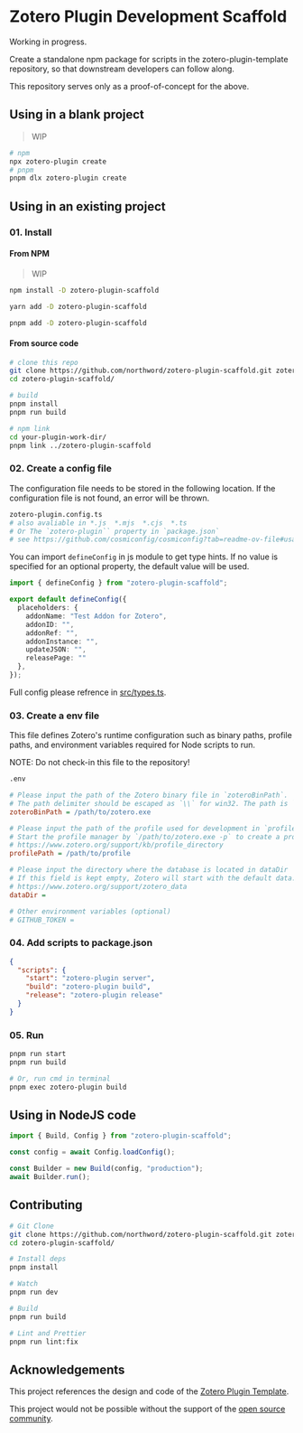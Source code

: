 # Zotero Plugin Development Scaffold

Working in progress.

Create a standalone npm package for scripts in the zotero-plugin-template repository, so that downstream developers can follow along.

This repository serves only as a proof-of-concept for the above.

## Using in a blank project

> WIP

```bash
# npm
npx zotero-plugin create
# pnpm
pnpm dlx zotero-plugin create
```

## Using in an existing project

### 01. Install

#### From NPM

> WIP

```bash
npm install -D zotero-plugin-scaffold

yarn add -D zotero-plugin-scaffold

pnpm add -D zotero-plugin-scaffold
```

#### From source code

```bash
# clone this repo
git clone https://github.com/northword/zotero-plugin-scaffold.git zotero-plugin-scaffold/
cd zotero-plugin-scaffold/

# build
pnpm install
pnpm run build

# npm link
cd your-plugin-work-dir/
pnpm link ../zotero-plugin-scaffold
```

### 02. Create a config file

The configuration file needs to be stored in the following location. If the configuration file is not found, an error will be thrown.

```bash
zotero-plugin.config.ts
# also avaliable in *.js  *.mjs  *.cjs  *.ts
# Or The `zotero-plugin`` property in `package.json`
# see https://github.com/cosmiconfig/cosmiconfig?tab=readme-ov-file#usage-for-end-users
```

You can import `defineConfig` in js module to get type hints. If no value is specified for an optional property, the default value will be used.

```ts
import { defineConfig } from "zotero-plugin-scaffold";

export default defineConfig({
  placeholders: {
    addonName: "Test Addon for Zotero",
    addonID: "",
    addonRef: "",
    addonInstance: "",
    updateJSON: "",
    releasePage: ""
  },
});
```

Full config please refrence in [src/types.ts](./src/types.ts).

### 03. Create a env file

This file defines Zotero's runtime configuration such as binary paths, profile paths, and environment variables required for Node scripts to run.

NOTE: Do not check-in this file to the repository!

```bash
.env
```

```ini
# Please input the path of the Zotero binary file in `zoteroBinPath`.
# The path delimiter should be escaped as `\\` for win32. The path is `*/Zotero.app/Contents/MacOS/zotero` for MacOS.
zoteroBinPath = /path/to/zotero.exe

# Please input the path of the profile used for development in `profilePath`.
# Start the profile manager by `/path/to/zotero.exe -p` to create a profile for development
# https://www.zotero.org/support/kb/profile_directory
profilePath = /path/to/profile

# Please input the directory where the database is located in dataDir
# If this field is kept empty, Zotero will start with the default data.
# https://www.zotero.org/support/zotero_data
dataDir =

# Other environment variables (optional)
# GITHUB_TOKEN =
```

### 04. Add scripts to package.json

```json
{
  "scripts": {
    "start": "zotero-plugin server",
    "build": "zotero-plugin build",
    "release": "zotero-plugin release"
  }
}
```

### 05. Run

```bash
pnpm run start
pnpm run build

# Or, run cmd in terminal
pnpm exec zotero-plugin build
```

## Using in NodeJS code

```ts
import { Build, Config } from "zotero-plugin-scaffold";

const config = await Config.loadConfig();

const Builder = new Build(config, "production");
await Builder.run();
```

## Contributing

```bash
# Git Clone
git clone https://github.com/northword/zotero-plugin-scaffold.git zotero-plugin-scaffold
cd zotero-plugin-scaffold/

# Install deps
pnpm install

# Watch
pnpm run dev

# Build
pnpm run build

# Lint and Prettier
pnpm run lint:fix
```

## Acknowledgements

This project references the design and code of the [Zotero Plugin Template](https://github.com/windingwind/zotero-plugin-template).

This project would not be possible without the support of the [open source community](https://github.com/northword/zotero-plugin-scaffold/network/dependencies).
